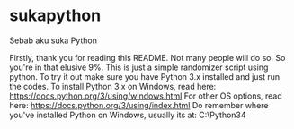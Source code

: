 # sukapython
Sebab aku suka Python

Firstly, thank you for reading this README. Not many people will do so. So you're in that elusive 9%.
This is just a simple randomizer script using python.
To try it out make sure you have Python 3.x installed and just run the codes.
To install Python 3.x on Windows, read here: https://docs.python.org/3/using/windows.html
For other OS options, read here: https://docs.python.org/3/using/index.html
Do remember where you've installed Python on Windows, usually its at: C:\Python34

